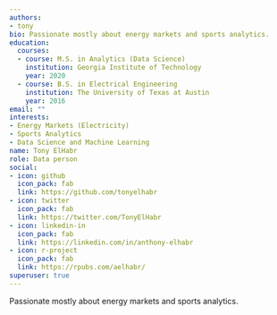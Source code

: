```yaml
---
authors:
- tony
bio: Passionate mostly about energy markets and sports analytics.
education:
  courses:
  - course: M.S. in Analytics (Data Science)
    institution: Georgia Institute of Technology
    year: 2020
  - course: B.S. in Electrical Engineering
    institution: The University of Texas at Austin
    year: 2016
email: ""
interests:
- Energy Markets (Electricity)
- Sports Analytics
- Data Science and Machine Learning
name: Tony ElHabr
role: Data person
social:
- icon: github
  icon_pack: fab
  link: https://github.com/tonyelhabr
- icon: twitter
  icon_pack: fab
  link: https://twitter.com/TonyElHabr
- icon: linkedin-in
  icon_pack: fab
  link: https://linkedin.com/in/anthony-elhabr
- icon: r-project
  icon_pack: fab
  link: https://rpubs.com/aelhabr/
superuser: true
---
```


Passionate mostly about energy markets and sports analytics.
